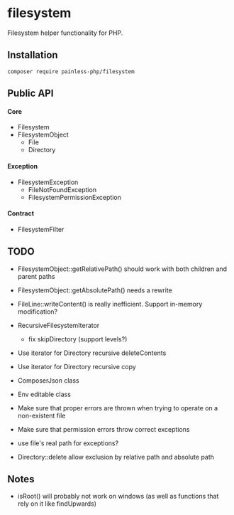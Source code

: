 # filesystem

Filesystem helper functionality for PHP.

## Installation

```
composer require painless-php/filesystem
```

## Public API

#### Core

* Filesystem
* FilesystemObject
    * File
    * Directory

#### Exception

* FilesystemException
    * FileNotFoundException
    * FilesystemPermissionException

#### Contract

* FilesystemFilter

## TODO

* FilesystemObject::getRelativePath() should work with both children and parent paths
* FilesystemObject::getAbsolutePath() needs a rewrite

* FileLine::writeContent() is really inefficient. Support in-memory modification?

* RecursiveFilesystemIterator
    * fix skipDirectory (support levels?)

* Use iterator for Directory recursive deleteContents
* Use iterator for Directory recursive copy

* ComposerJson class
* Env editable class

* Make sure that proper errors are thrown when trying to operate on a non-existent file
* Make sure that permission errors throw correct exceptions
* use file's real path for exceptions?

* Directory::delete allow exclusion by relative path and absolute path

## Notes
- isRoot() will probably not work on windows (as well as functions that rely on it like findUpwards)
